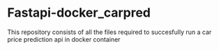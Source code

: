 # Fastapi-docker_carpred

This repository consists of all the files required to succesfully run a car price prediction api in docker container
